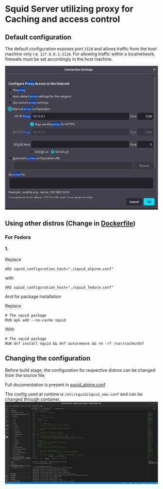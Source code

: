 # Squid Server utilizing proxy for Caching and access control

## Default configuration
The default configuration exposes port `3128` and allows traffic from the host machine only i.e. `127.0.0.1:3128`. For allowing traffic within a localnetwork, firewalls must be set accordingly in the host machine.

![Firefox Screenshot](images/firefox_proxy.png)

## Using other distros (Change in [Dockerfile](./Dockerfile))

### For Fedora

#### 1.
Replace 
    
    ARG squid_configuration_host="./squid_alpine.conf"

with

    ARG squid_configuration_host="./squid_fedora.conf"

And for package installation

Replace 

    # The squid package
    RUN apk add --no-cache squid

With

    # The squid package
    RUN dnf install squid && dnf autoremove && rm -rf /var/cache/dnf


## Changing the configuration
Before build stage, the configuration for respective distros can be changed from the source file.

Full documentation is present in [squid_alpine.conf](./configs/squid_alpine.conf)

The config used at runtime is `/etc/squid/squid_new.conf` and can be changed through container.
![Changing Configuration Screenshot](./images/changing_config.png)
